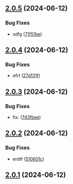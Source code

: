 ## [2.0.5](https://github.com/malikjaid/test/compare/v2.0.4...v2.0.5) (2024-06-12)


### Bug Fixes

* sdfg ([71f51be](https://github.com/malikjaid/test/commit/71f51be466bdf07e00037a6715e232a0f279496e))



## [2.0.4](https://github.com/malikjaid/test/compare/v2.0.3...v2.0.4) (2024-06-12)


### Bug Fixes

* efrt ([27d131f](https://github.com/malikjaid/test/commit/27d131feadd720a0369b6cb00fd6475f87f2e0f7))



## [2.0.3](https://github.com/malikjaid/test/compare/v2.0.2...v2.0.3) (2024-06-12)


### Bug Fixes

* fix:  ([743fbee](https://github.com/malikjaid/test/commit/743fbee1ab39dab16fd8893562b693c9318dbdb5))



## [2.0.2](https://github.com/malikjaid/test/compare/v2.0.1...v2.0.2) (2024-06-12)


### Bug Fixes

* erdtf ([510601c](https://github.com/malikjaid/test/commit/510601ca0ab587e61a994b288c04076039d1b584))



## [2.0.1](https://github.com/malikjaid/test/compare/v0.1.3...v2.0.1) (2024-06-12)



